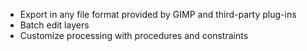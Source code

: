 
* Export in any file format provided by GIMP and third-party plug-ins
* Batch edit layers
* Customize processing with procedures and constraints